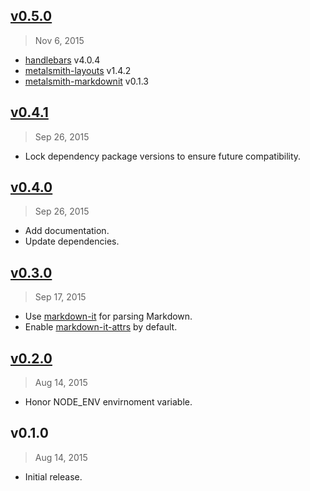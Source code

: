 ## [v0.5.0]
> Nov  6, 2015

* [handlebars] v4.0.4
* [metalsmith-layouts] v1.4.2
* [metalsmith-markdownit] v0.1.3

## [v0.4.1]
> Sep 26, 2015

* Lock dependency package versions to ensure future compatibility.

[v0.4.1]: https://github.com/rstacruz/metalsmith-sense/compare/v0.4.0...v0.4.1

## [v0.4.0]
> Sep 26, 2015

* Add documentation.
* Update dependencies.

[v0.4.0]: https://github.com/rstacruz/metalsmith-sense/compare/v0.3.0...v0.4.0

## [v0.3.0]
> Sep 17, 2015

* Use [markdown-it] for parsing Markdown.
* Enable [markdown-it-attrs] by default.

[markdown-it]: https://www.npmjs.com/package/markdown-it
[markdown-it-attrs]: https://www.npmjs.com/package/markdown-it-attrs
[v0.3.0]: https://github.com/rstacruz/metalsmith-sense/compare/v0.2.0...v0.3.0

## [v0.2.0]
> Aug 14, 2015

* Honor NODE_ENV envirnoment variable.

[v0.2.0]: https://github.com/rstacruz/metalsmith-sense/compare/v0.1.0...v0.2.0

## v0.1.0
> Aug 14, 2015

* Initial release.

[metalsmith-layouts]: https://www.npmjs.com/package/metalsmith-layouts
[metalsmith-markdownit]: https://www.npmjs.com/package/metalsmith-markdownit
[handlebars]: https://www.npmjs.com/package/handlebars

[v0.5.0]: https://github.com/rstacruz/metalsmith-sense/compare/v0.4.1...v0.5.0
